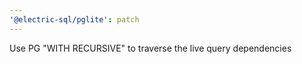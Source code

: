 ```yaml
---
'@electric-sql/pglite': patch
---
```


Use PG "WITH RECURSIVE" to traverse the live query dependencies
